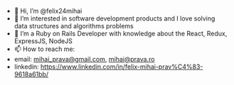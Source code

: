 - 👋 Hi, I’m @felix24mihai
- 👀 I’m interested in software development products and I love solving data structures and algorithms problems
- 🌱 I’m a Ruby on Rails Developer with knowledge about the React, Redux, ExpressJS, NodeJS
- 📫 How to reach me:
- email: mihai_prava@gmail.com, mihai@prava.ro
- linkedin: https://www.linkedin.com/in/felix-mihai-prav%C4%83-9618a61bb/

<!---
felix24mihai/felix24mihai is a ✨ special ✨ repository because its `README.md` (this file) appears on your GitHub profile.
You can click the Preview link to take a look at your changes.
--->
